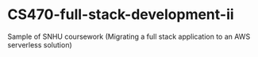 # CS470-full-stack-development-ii
Sample of SNHU coursework (Migrating a full stack application to an AWS serverless solution)
